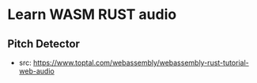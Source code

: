 # Learn WASM RUST audio

## Pitch Detector

- src: https://www.toptal.com/webassembly/webassembly-rust-tutorial-web-audio
